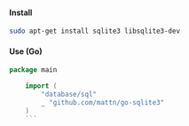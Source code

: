 #### Install
```bash
sudo apt-get install sqlite3 libsqlite3-dev
```
#### Use (Go)
```go
package main

    import (
        "database/sql"
        _ "github.com/mattn/go-sqlite3"
    )
    ```
